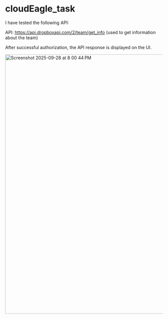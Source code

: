 # cloudEagle_task

I have tested the following API:

API: https://api.dropboxapi.com/2/team/get_info (used to get information about the team)

After successful authorization, the API response is displayed on the UI.

<img width="1434" height="827" alt="Screenshot 2025-09-28 at 8 00 44 PM" src="https://github.com/user-attachments/assets/bfb88a35-0ae4-4e96-8e02-eb86efa6a2af" />
